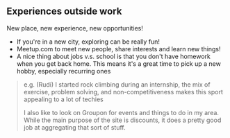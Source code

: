 ## Experiences outside work

New place, new experience, new opportunities!

- If you're in a new city, exploring can be really fun!
- Meetup.com to meet new people, share interests and learn new things!
- A nice thing about jobs v.s. school is that you don't have homework when you get back home. This means it's a great time to pick up a new hobby, especially recurring ones

> e.g. (Rudi) I started rock climbing during an internship, the mix of exercise, problem solving, and non-competitiveness makes this sport appealing to a lot of techies
>
> I also like to look on Groupon for events and things to do in my area. While the main purpose of the site is discounts, it does a pretty good job at aggregating that sort of stuff.
